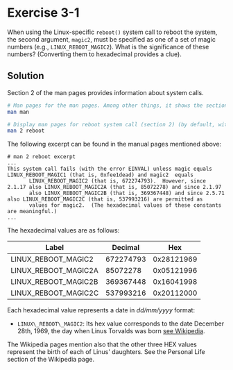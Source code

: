# Exercise 3-1

When using the Linux-specific `reboot()` system call to reboot the system, the second
argument, `magic2`, must be specified as one of a set of magic numbers (e.g., `LINUX_REBOOT_MAGIC2`).
What is the significance of these numbers? (Converting them to hexadecimal provides a clue).

## Solution

Section 2 of the man pages provides information about system calls.

```bash
# Man pages for the man pages. Among other things, it shows the section.
man man

# Display man pages for reboot system call (section 2) (by default, without the 2, it shows section 8)
man 2 reboot
```

The following excerpt can be found in the manual pages mentioned above:

```
# man 2 reboot excerpt
...
This system call fails (with the error EINVAL) unless magic equals LINUX_REBOOT_MAGIC1 (that is, 0xfee1dead) and magic2  equals
       LINUX_REBOOT_MAGIC2 (that is, 672274793).  However, since 2.1.17 also LINUX_REBOOT_MAGIC2A (that is, 85072278) and since 2.1.97
       also LINUX_REBOOT_MAGIC2B (that is, 369367448) and since 2.5.71 also LINUX_REBOOT_MAGIC2C (that is, 537993216) are permitted as
       values for magic2.  (The hexadecimal values of these constants are meaningful.)
...
```

The hexadecimal values are as follows:

| Label                  | Decimal   | Hex        |
| ---------------------  | --------- | ---------- |
| LINUX\_REBOOT\_MAGIC2  | 672274793 | 0x28121969 |
| LINUX\_REBOOT\_MAGIC2A |  85072278 | 0x05121996 |
| LINUX\_REBOOT\_MAGIC2B | 369367448 | 0x16041998 |
| LINUX\_REBOOT\_MAGIC2C | 537993216 | 0x20112000 |

Each hexadecimal value represents a date in *dd/mm/yyyy* format:

- `LINUX\_REBOOT\_MAGIC2`: Its hex value corresponds to the date December 28th, 1969, the day when Linus Torvalds was born
  [see Wikipedia](https://en.wikipedia.org/wiki/Linus_Torvalds#Torvalds).

The Wikipedia pages mention also that the other three HEX values represent the birth of each of Linus' daughters. See the
Personal Life section of the Wikipedia page.
